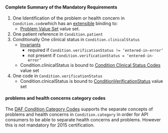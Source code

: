 #### Complete Summary of the Mandatory Requirements

1.  One Identification of the problem or health concern in `Condition.code`which has an [extensible](http://hl7-fhir.github.io/terminologies.html#extensible) binding to:
    -   [Problem Value Set] value set.
1.  One patient reference in `Condition.patient`
1.  Conditionally One clinical status in `Condition.clinicalStatus`
    -   [Invariants]
        -   required if `Condition.verificationStatus != ‘entered-in-error‘`
        -   not present if `Condition.verificationStatus = ‘entered-in-error‘`
    -   Condition.clinicalStatus is bound to [Condition Clinical Status Codes] value set
1.  One code in `Condition.verificationStatus`
    -   Condition.clnicalStatus is bound to [ConditionVerificationStatus] value set

#### problems and health concerns category codes

The [DAF Condition Category Codes] supports the separate concepts of problems and health concerns in `Condition.category` in order for API consumers to be able to separate health concerns and problems. However this is not mandatory for 2015 certification.

  [extensible]: Implementation_Guide#Extensible_binding_for_CodeableConcept_Datatype "wikilink"
  [Problem Value Set]: valueset-daf-problem.html
  [Invariants]: http://hl7-fhir.github.io/conformance-rules.html#constraints
  [Condition Clinical Status Codes]: http://hl7-fhir.github.io/valueset-condition-clinical.html
  [ConditionVerificationStatus]: http://hl7-fhir.github.io/valueset-condition-ver-status.html
  [DAF Condition Profile]: http://hl7.org/fhir/daf/daf-condition.html
 [DAF Condition Category Codes]: valueset-daf-condition-category.html